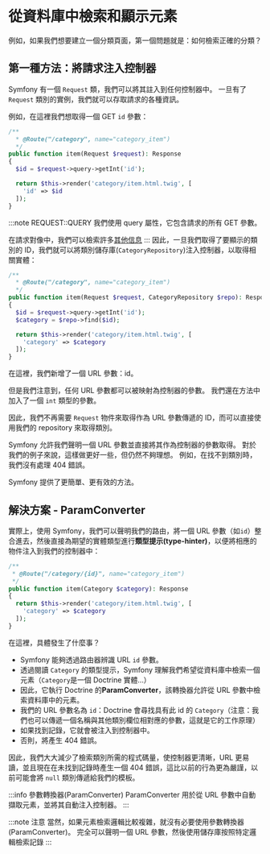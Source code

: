 # 從資料庫中檢索和顯示元素

例如，如果我們想要建立一個分類頁面，第一個問題就是：如何檢索正確的分類？

## 第一種方法：將請求注入控制器

Symfony 有一個 `Request` 類，我們可以將其註入到任何控制器中。 一旦有了 `Request` 類別的實例，我們就可以存取請求的各種資訊。

例如，在這裡我們想取得一個 GET `id` 參數：

```php
/**
  * @Route("/category", name="category_item")
  */
public function item(Request $request): Response
{
  $id = $request->query->getInt('id');

  return $this->render('category/item.html.twig', [
    'id' => $id
  ]);
}
```

:::note REQUEST::QUERY
我們使用 query 屬性，它包含請求的所有 GET 參數。

在請求對像中，我們可以檢索許多[其他信息](https://symfony.com/doc/5.4/components/http_foundation.html#accessing-request-data)
:::
因此，一旦我們取得了要顯示的類別的 ID，我們就可以將類別儲存庫(`CategoryRepository`)注入控制器，以取得相關實體：

```php
/**
  * @Route("/category", name="category_item")
  */
public function item(Request $request, CategoryRepository $repo): Response
{
  $id = $request->query->getInt('id');
  $category = $repo->find($id);

  return $this->render('category/item.html.twig', [
    'category' => $category
  ]);
}
```

在這裡，我們新增了一個 URL 參數：id。

但是我們注意到，任何 URL 參數都可以被映射為控制器的參數。 我們還在方法中加入了一個 `int` 類型的參數。

因此，我們不再需要 `Request` 物件來取得作為 URL 參數傳遞的 ID，而可以直接使用我們的 repository 來取得類別。

Symfony 允許我們聲明一個 URL 參數並直接將其作為控制器的參數取得。 對於我們的例子來說，這樣做更好一些，但仍然不夠理想。 例如，在找不到類別時，我們沒有處理 404 錯誤。

Symfony 提供了更簡單、更有效的方法。

## 解決方案 - ParamConverter

實際上，使用 Symfony，我們可以聲明我們的路由，將一個 URL 參數（如`id`）整合進去，然後直接為期望的實體類型進行**類型提示(type-hinter)**，以便將相應的物件注入到我們的控制器中：

```php
/**
 * @Route("/category/{id}", name="category_item")
 */
public function item(Category $category): Response
{
  return $this->render('category/item.html.twig', [
    'category' => $category
  ]);
}
```

在這裡，具體發生了什麼事？

-   Symfony 能夠透過路由器辨識 URL `id` 參數。
-   透過閱讀 `Category` 的類型提示，Symfony 理解我們希望從資料庫中檢索一個元素（`Category`是一個 Doctrine 實體…）
-   因此，它執行 Doctrine 的**ParamConverter**，該轉換器允許從 URL 參數中檢索資料庫中的元素。
-   我們的 URL 參數名為 `id`：Doctrine 會尋找具有此 id 的 `Category`（注意：我們也可以傳遞一個名稱與其他類別欄位相對應的參數，這就是它的工作原理）
-   如果找到記錄，它就會被注入到控制器中。
-   否則，將產生 404 錯誤。

因此，我們大大減少了檢索類別所需的程式碼量，使控制器更清晰，URL 更易讀，並且現在在未找到記錄時產生一個 404 錯誤，這比以前的行為更為嚴謹，以前可能會將 `null` 類別傳遞給我們的模板。

:::info 參數轉換器(ParamConverter)
ParamConverter 用於從 URL 參數中自動擷取元素，並將其自動注入控制器。
:::

:::note 注意
當然，如果元素檢索邏輯比較複雜，就沒有必要使用參數轉換器(ParamConverter)。 完全可以聲明一個 URL 參數，然後使用儲存庫按照特定邏輯檢索記錄
:::
